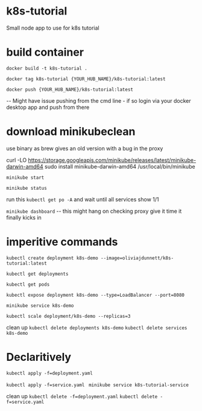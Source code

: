 # k8s-tutorial
Small node app to use for k8s tutorial 

# build container 

`docker build -t k8s-tutorial .`

`docker tag k8s-tutorial {YOUR_HUB_NAME}/k8s-tutorial:latest`

`docker push {YOUR_HUB_NAME}/k8s-tutorial:latest`

-- Might have issue pushing from the cmd line - if so login via your docker desktop app and push from there 

# download minikubeclean

use binary as brew gives an old version with a bug in the proxy 

curl -LO https://storage.googleapis.com/minikube/releases/latest/minikube-darwin-amd64
sudo install minikube-darwin-amd64 /usr/local/bin/minikube


`minikube start`

`minikube status`

run this `kubectl get po -A` and wait until all services show 1/1

`minikube dashboard` -- this might hang on checking proxy give it time it finally kicks in

# imperitive commands 

`kubectl create deployment k8s-demo --image=oliviajdunnett/k8s-tutorial:latest`

`kubectl get deployments`

`kubectl get pods`

`kubectl expose deployment k8s-demo --type=LoadBalancer --port=8080`

`minikube service k8s-demo`

`kubectl scale deployment/k8s-demo --replicas=3`

clean up
`kubectl delete deployments k8s-demo` 
`kubectl delete services k8s-demo`



# Declaritively

`kubectl apply -f=deployment.yaml `

`kubectl apply -f=service.yaml `
`minikube service k8s-tutorial-service`

clean up 
`kubectl delete -f=deployment.yaml`
`kubectl delete -f=service.yaml`
